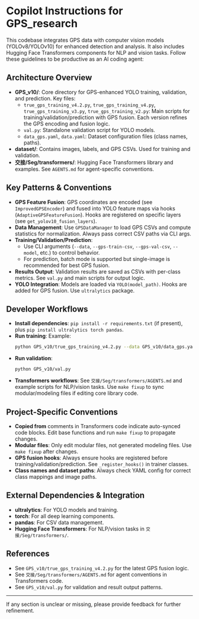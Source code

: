 # Copilot Instructions for GPS_research

This codebase integrates GPS data with computer vision models (YOLOv8/YOLOv10) for enhanced detection and analysis. It also includes Hugging Face Transformers components for NLP and vision tasks. Follow these guidelines to be productive as an AI coding agent:

## Architecture Overview
- **GPS_v10/**: Core directory for GPS-enhanced YOLO training, validation, and prediction. Key files:
  - `true_gps_training_v4.2.py`, `true_gps_training_v4.py`, `true_gps_training_v3.py`, `true_gps_training_v2.py`: Main scripts for training/validation/prediction with GPS fusion. Each version refines the GPS encoding and fusion logic.
  - `val.py`: Standalone validation script for YOLO models.
  - `data_gps.yaml`, `data.yaml`: Dataset configuration files (class names, paths).
- **dataset/**: Contains images, labels, and GPS CSVs. Used for training and validation.
- **交接/Seg/transformers/**: Hugging Face Transformers library and examples. See `AGENTS.md` for agent-specific conventions.

## Key Patterns & Conventions
- **GPS Feature Fusion**: GPS coordinates are encoded (see `ImprovedGPSEncoder`) and fused into YOLO feature maps via hooks (`AdaptiveGPSFeatureFusion`). Hooks are registered on specific layers (see `get_yolov10_fusion_layers`).
- **Data Management**: Use `GPSDataManager` to load GPS CSVs and compute statistics for normalization. Always pass correct CSV paths via CLI args.
- **Training/Validation/Prediction**:
  - Use CLI arguments (`--data`, `--gps-train-csv`, `--gps-val-csv`, `--model`, etc.) to control behavior.
  - For prediction, batch mode is supported but single-image is recommended for best GPS fusion.
- **Results Output**: Validation results are saved as CSVs with per-class metrics. See `val.py` and main scripts for output logic.
- **YOLO Integration**: Models are loaded via `YOLO(model_path)`. Hooks are added for GPS fusion. Use `ultralytics` package.

## Developer Workflows
- **Install dependencies**: `pip install -r requirements.txt` (if present), plus `pip install ultralytics torch pandas`.
- **Run training**: Example:
  ```bash
  python GPS_v10/true_gps_training_v4.2.py --data GPS_v10/data_gps.yaml --gps-train-csv dataset/Alldata/gps_train.csv --gps-val-csv dataset/Alldata/gps_val.csv --model yolov10n.pt --epochs 100 --batch-size 16
  ```
- **Run validation**:
  ```bash
  python GPS_v10/val.py
  ```
- **Transformers workflows**: See `交接/Seg/transformers/AGENTS.md` and example scripts for NLP/vision tasks. Use `make fixup` to sync modular/modeling files if editing core library code.

## Project-Specific Conventions
- **Copied from** comments in Transformers code indicate auto-synced code blocks. Edit base functions and run `make fixup` to propagate changes.
- **Modular files**: Only edit modular files, not generated modeling files. Use `make fixup` after changes.
- **GPS fusion hooks**: Always ensure hooks are registered before training/validation/prediction. See `_register_hooks()` in trainer classes.
- **Class names and dataset paths**: Always check YAML config for correct class mappings and image paths.

## External Dependencies & Integration
- **ultralytics**: For YOLO models and training.
- **torch**: For all deep learning components.
- **pandas**: For CSV data management.
- **Hugging Face Transformers**: For NLP/vision tasks in `交接/Seg/transformers/`.

## References
- See `GPS_v10/true_gps_training_v4.2.py` for the latest GPS fusion logic.
- See `交接/Seg/transformers/AGENTS.md` for agent conventions in Transformers code.
- See `GPS_v10/val.py` for validation and result output patterns.

---

If any section is unclear or missing, please provide feedback for further refinement.